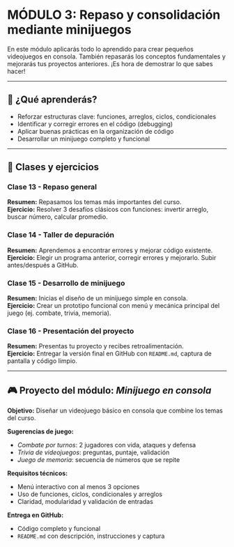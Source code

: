 # MÓDULO 3: Repaso y consolidación mediante minijuegos

En este módulo aplicarás todo lo aprendido para crear pequeños videojuegos en consola. También repasarás los conceptos fundamentales y mejorarás tus proyectos anteriores. ¡Es hora de demostrar lo que sabes hacer!

---

## 📘 ¿Qué aprenderás?

- Reforzar estructuras clave: funciones, arreglos, ciclos, condicionales
- Identificar y corregir errores en el código (debugging)
- Aplicar buenas prácticas en la organización de código
- Desarrollar un minijuego completo y funcional

---

## 🧩 Clases y ejercicios

### Clase 13 - Repaso general
**Resumen:** Repasamos los temas más importantes del curso.  
**Ejercicio:** Resolver 3 desafíos clásicos con funciones: invertir arreglo, buscar número, calcular promedio.

### Clase 14 - Taller de depuración
**Resumen:** Aprendemos a encontrar errores y mejorar código existente.  
**Ejercicio:** Elegir un programa anterior, corregir errores y mejorarlo. Subir antes/después a GitHub.

### Clase 15 - Desarrollo de minijuego
**Resumen:** Inicias el diseño de un minijuego simple en consola.  
**Ejercicio:** Crear un prototipo funcional con menú y mecánica principal del juego (ej. combate, trivia, memoria).

### Clase 16 - Presentación del proyecto
**Resumen:** Presentas tu proyecto y recibes retroalimentación.  
**Ejercicio:** Entregar la versión final en GitHub con `README.md`, captura de pantalla y código limpio.

---

## 🎮 Proyecto del módulo: *Minijuego en consola*

**Objetivo:** Diseñar un videojuego básico en consola que combine los temas del curso.

**Sugerencias de juego:**
- *Combate por turnos*: 2 jugadores con vida, ataques y defensa
- *Trivia de videojuegos*: preguntas, puntaje, validación
- *Juego de memoria*: secuencia de números que se repite

**Requisitos técnicos:**
- Menú interactivo con al menos 3 opciones
- Uso de funciones, ciclos, condicionales y arreglos
- Claridad, modularidad y validación de entradas

**Entrega en GitHub:**
- Código completo y funcional
- `README.md` con descripción, instrucciones y captura
